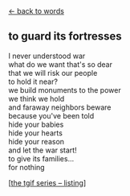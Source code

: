 <script>document.title="𝗯𝟮𝟮 | to guard its fortresses"</script>
<div class="goback">
<a href="/words/">&larr; back to words</a>
</div>
<h2>
	to guard its fortresses</h2>
<p>I never understood war<br>
what do we want that's so dear<br>
that we will risk our people<br>
to hold it near?<br>
we build monuments to the power<br>
we think we hold<br>
and faraway neighbors beware<br>
because you've been told<br>
hide your babies<br>
hide your hearts<br>
hide your reason<br>
and let the war start!<br>
to give its families...<br>
for nothing</p>
<p>[<a href="/words/tgif">the tgif series &#0150; listing</a>]</p>
	